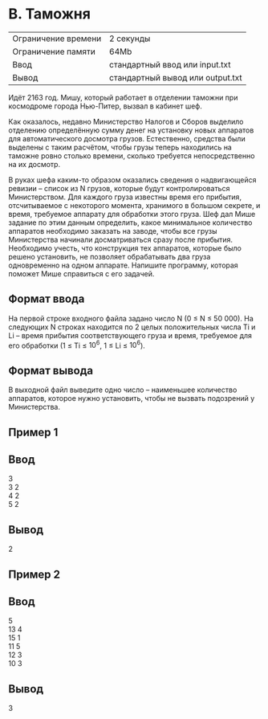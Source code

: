 # B. Таможня

|                     |                                  |
| ------------------- | -------------------------------- |
| Ограничение времени | 2 секунды                        |
| Ограничение памяти  | 64Mb                             |
| Ввод                | стандартный ввод или input.txt   |
| Вывод               | стандартный вывод или output.txt |

Идёт 2163 год. Мишу, который работает в отделении таможни при космодроме города Нью-Питер, вызвал в кабинет шеф.

Как оказалось, недавно Министерство Налогов и Сборов выделило отделению определённую сумму денег на установку новых аппаратов для автоматического досмотра грузов. Естественно, средства были выделены с таким расчётом, чтобы грузы теперь находились на таможне ровно столько времени, сколько требуется непосредственно на их досмотр.

В руках шефа каким-то образом оказались сведения о надвигающейся ревизии – список из N грузов, которые будут контролироваться Министерством. Для каждого груза известны время его прибытия, отсчитываемое с некоторого момента, хранимого в большом секрете, и время, требуемое аппарату для обработки этого груза. Шеф дал Мише задание по этим данным определить, какое минимальное количество аппаратов необходимо заказать на заводе, чтобы все грузы Министерства начинали досматриваться сразу после прибытия. Необходимо учесть, что конструкция тех аппаратов, которые было решено установить, не позволяет обрабатывать два груза одновременно на одном аппарате. Напишите программу, которая поможет Мише справиться с его задачей.

## Формат ввода

На первой строке входного файла задано число N (0 ≤ N ≤ 50 000). На следующих N строках находится по 2 целых положительных числа Ti и Li – время прибытия соответствующего груза и время, требуемое для его обработки (1 ≤ Ti ≤ $10^6$, 1 ≤ Li ≤ $10^6$).

## Формат вывода

В выходной файл выведите одно число – наименьшее количество аппаратов, которое нужно установить, чтобы не вызвать подозрений у Министерства.

## Пример 1
## Ввод 
3 <br>
3 2 <br>
4 2 <br>
5 2 <br>
## Вывод  
2 <br>
## Пример 2
## Ввод 
5 <br>
13 4 <br>
15 1 <br>
11 5 <br>
12 3 <br>
10 3 <br>

## Вывод  
3 <br>
